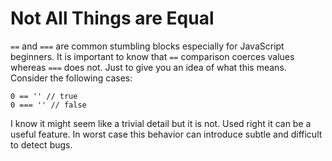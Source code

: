 # Not All Things are Equal

`==` and `===` are common stumbling blocks especially for JavaScript beginners. It is important to know that `==` comparison coerces values whereas `===` does not. Just to give you an idea of what this means. Consider the following cases:

```
0 == '' // true
0 === '' // false
```

I know it might seem like a trivial detail but it is not. Used right it can be a useful feature. In worst case this behavior can introduce subtle and difficult to detect bugs.
